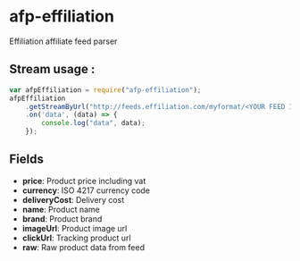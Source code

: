 # afp-effiliation
Effiliation affiliate feed parser

## Stream usage :
```javascript
var afpEffiliation = require("afp-effiliation");
afpEffiliation
    .getStreamByUrl("http://feeds.effiliation.com/myformat/<YOUR FEED ID>")
    .on('data', (data) => {
        console.log("data", data);
    });
```

## Fields
 * **price**: Product price including vat
 * **currency**: ISO 4217 currency code
 * **deliveryCost**: Delivery cost
 * **name**: Product name
 * **brand**: Product brand
 * **imageUrl**: Product image url
 * **clickUrl**: Tracking product url
 * **raw**: Raw product data from feed
